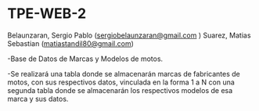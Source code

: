 # TPE-WEB-2

Belaunzaran, Sergio Pablo (sergiobelaunzaran@gmail.com ) 
Suarez, Matias Sebastian (matiastandil80@gmail.com)

-Base de Datos de Marcas y Modelos de motos.

-Se realizará una tabla donde se almacenarán marcas de fabricantes de motos, con sus respectivos datos, vinculada en la forma 1 a N con una segunda tabla donde se almacenarán los respectivos modelos de esa marca y sus datos.
